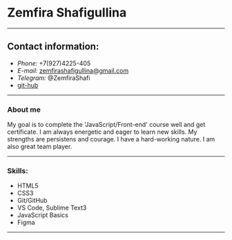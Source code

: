 # Zemfira Shafigullina

---

## Contact information:

- _Phone:_ +7(927)4225-405
- _E-mail:_ zemfirashafigullina@gmail.com
- _Telegram:_ @ZemfiraShafi
- [git-hub](https://github.com/Zemfira-Shafi)

---

### About me

My goal is to complete the 'JavaScript/Front-end' course well and get certificate. I am always energetic and eager to learn new skills. My strengths are persistens and courage. I have a hard-working nature. I am also great team player.

---

### Skills:

- HTML5
- CSS3
- Git/GitHub
- VS Code, Sublime Text3
- JavaScript Basics
- Figma

---
